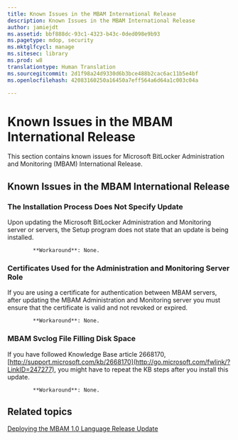 ```yaml
---
title: Known Issues in the MBAM International Release
description: Known Issues in the MBAM International Release
author: jamiejdt
ms.assetid: bbf888dc-93c1-4323-b43c-0ded098e9b93
ms.pagetype: mdop, security
ms.mktglfcycl: manage
ms.sitesec: library
ms.prod: w8
translationtype: Human Translation
ms.sourcegitcommit: 2d1f98a24d9330d6b3bce488b2cac6ac11b5e4bf
ms.openlocfilehash: 42083160250a16450a7eff564a6d64a1c003c04a

---
```



# Known Issues in the MBAM International Release


This section contains known issues for Microsoft BitLocker Administration and Monitoring (MBAM) International Release.

## Known Issues in the MBAM International Release


### The Installation Process Does Not Specify Update

Upon updating the Microsoft BitLocker Administration and Monitoring server or servers, the Setup program does not state that an update is being installed.


            **Workaround**: None.

### Certificates Used for the Administration and Monitoring Server Role

If you are using a certificate for authentication between MBAM servers, after updating the MBAM Administration and Monitoring server you must ensure that the certificate is valid and not revoked or expired.


            **Workaround**: None.

### MBAM Svclog File Filling Disk Space

If you have followed Knowledge Base article 2668170, [http://support.microsoft.com/kb/2668170](http://go.microsoft.com/fwlink/?LinkID=247277), you might have to repeat the KB steps after you install this update.


            **Workaround**: None.

## Related topics


[Deploying the MBAM 1.0 Language Release Update](deploying-the-mbam-10-language-release-update.md)

 

 








<!--HONumber=Jun16_HO4-->


